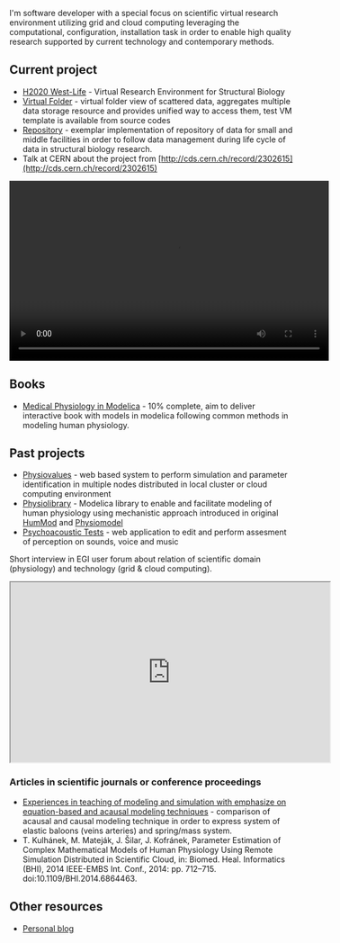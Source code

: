 I'm software developer with a special focus on scientific virtual research environment utilizing grid and cloud computing leveraging the computational, configuration, installation task in order to enable high quality research supported by current technology and contemporary methods.

## Current project
- [H2020 West-Life](https://www.west-life.eu) - Virtual Research Environment for Structural Biology
- [Virtual Folder](https://github.com/h2020-westlife-eu/west-life-wp6) - virtual folder view of scattered data, aggregates multiple data storage resource and provides unified way to access them, test VM template is available from source codes
- [Repository](https://github.com/h2020-westlife-eu/wp6-repository) - exemplar implementation of repository of data for small and middle facilities in order to follow data management during life cycle of data in structural biology research.
- Talk at CERN about the project from [http://cds.cern.ch/record/2302615](http://cds.cern.ch/record/2302615)
<video width="568" height="320" controls>
  <source src="https://mediastream.cern.ch/MediaArchive/Video/Public/WebLectures/2018/608592c27/608592c27_desktop_camera_480p_1000.mp4" type="video/mp4">
Your browser does not support the video tag.
</video> 

## Books
- [Medical Physiology in Modelica](http://book.physiovalues.tk) - 10% complete, aim to deliver interactive book with models in modelica following common methods in modeling human physiology.

## Past projects
- [Physiovalues](http://www.physiovalues.tk) - web based system to perform simulation and parameter identification in multiple nodes distributed in local cluster or cloud computing environment
- [Physiolibrary](http://www.physiolibrary.org) - Modelica library to enable and facilitate modeling of human physiology using mechanistic approach introduced in original [HumMod](http://www.hummod.org) and [Physiomodel](http://www.physiomodel.org) 
- [Psychoacoustic Tests](http://physiome.lf1.cuni.cz/psychoacoustictest/) - web application to edit and perform assesment of perception on sounds, voice and music

Short interview in EGI user forum about relation of scientific domain (physiology) and technology (grid & cloud computing).
 <iframe width="568" height="320"
src="https://www.youtube.com/embed/hRlFrwQiN3o">
</iframe> 

### Articles in scientific journals or conference proceedings
- [Experiences in teaching of modeling and simulation with emphasize on equation-based and acausal modeling techniques](https://ieeexplore.ieee.org/document/7319192/) - comparison of acausal and causal modeling technique in order to express system of elastic baloons (veins arteries) and spring/mass system.
- T. Kulhánek, M. Mateják, J. Šilar, J. Kofránek, Parameter Estimation of Complex Mathematical Models of Human Physiology Using Remote Simulation Distributed in Scientific Cloud, in: Biomed. Heal. Informatics (BHI), 2014 IEEE-EMBS Int. Conf., 2014: pp. 712–715. doi:10.1109/BHI.2014.6864463.

## Other resources
- [Personal blog](https://tomaskulhanek.github.io/blog)

